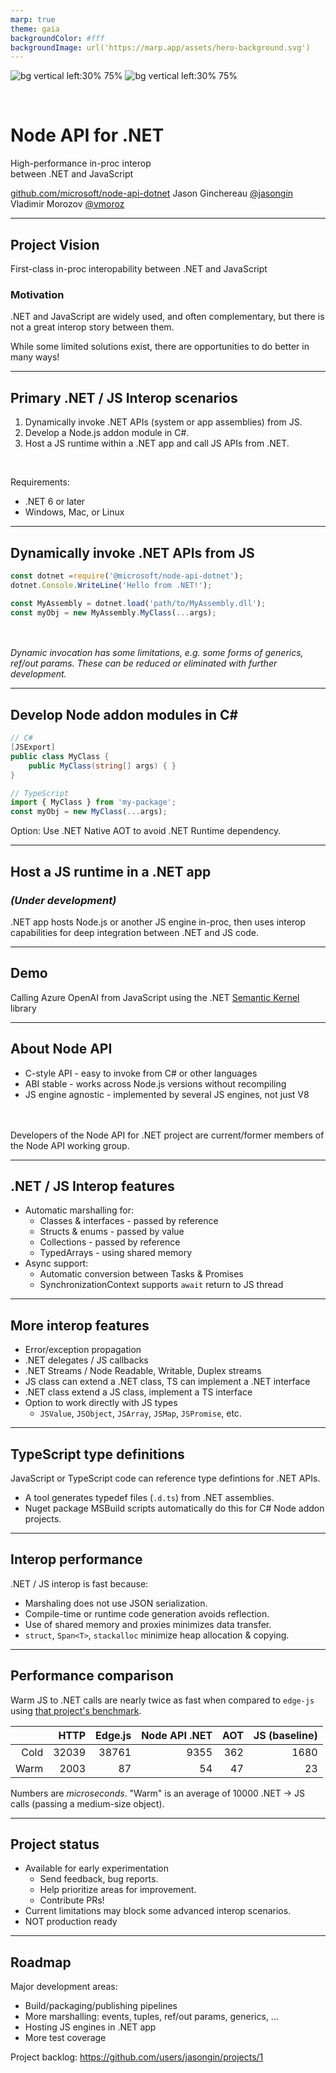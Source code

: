 ```yaml
---
marp: true
theme: gaia
backgroundColor: #fff
backgroundImage: url('https://marp.app/assets/hero-background.svg')
---
```

<!--
  Use the Marp CLI or Marp for VS Code to generate slides from this markdown file:
    https://github.com/marp-team/marp-cli
    https://github.com/marp-team/marp-vscode
-->

![bg vertical left:30% 75%](https://raw.githubusercontent.com/dotnet/brand/main/logo/dotnet-logo.svg)
![bg vertical left:30% 75%](https://upload.wikimedia.org/wikipedia/commons/d/d9/Node.js_logo.svg)

<br>

# **Node API for .NET**

High-performance in-proc interop<br/> between .NET and JavaScript

[github.com/microsoft/node-api-dotnet](https://github.com/microsoft/node-api-dotnet)
Jason Ginchereau [@jasongin](https://github.com/jasongin)
Vladimir Morozov [@vmoroz](https://github.com/vmoroz)

---
## Project Vision

First-class in-proc interopability between .NET and JavaScript
<br/>

### Motivation
.NET and JavaScript are widely used, and often complementary, but there is not a great interop story between them.

While some limited solutions exist, there are opportunities to do better in many ways!

---
## Primary .NET / JS Interop scenarios
1. Dynamically invoke .NET APIs (system or app assemblies) from JS.
2. Develop a Node.js addon module in C#.
3. Host a JS runtime within a .NET app and call JS APIs from .NET.

<br/>

Requirements:
 - .NET 6 or later
 - Windows, Mac, or Linux

---
## Dynamically invoke .NET APIs from JS
```js
const dotnet =require('@microsoft/node-api-dotnet');
dotnet.Console.WriteLine('Hello from .NET!');

const MyAssembly = dotnet.load('path/to/MyAssembly.dll');
const myObj = new MyAssembly.MyClass(...args);
```

<br/><br/>
_Dynamic invocation has some limitations, e.g. some forms of generics, ref/out params. These can be reduced or eliminated with further development._

---
## Develop Node addon modules in C#
```C#
// C#
[JSExport]
public class MyClass {
    public MyClass(string[] args) { }
}
```
```ts
// TypeScript
import { MyClass } from 'my-package';
const myObj = new MyClass(...args);
```

Option: Use .NET Native AOT to avoid .NET Runtime dependency.

---
## Host a JS runtime in a .NET app
### _(Under development)_
.NET app hosts Node.js or another JS engine in-proc, then uses interop capabilities for deep integration between .NET and JS code.

---
## Demo
Calling Azure OpenAI from JavaScript
using the .NET [Semantic Kernel](https://github.com/microsoft/semantic-kernel) library

---
## About Node API
 - C-style API - easy to invoke from C# or other languages
 - ABI stable - works across Node.js versions without recompiling
 - JS engine agnostic - implemented by several JS engines, not just V8

<br/>
<br/>
Developers of the Node API for .NET project are current/former members of the Node API working group.

---
## .NET / JS Interop features
 - Automatic marshalling for:
   - Classes & interfaces - passed by reference
   - Structs & enums - passed by value
   - Collections - passed by reference
   - TypedArrays - using shared memory
 - Async support:
   - Automatic conversion between Tasks & Promises
   - SynchronizationContext supports `await` return to JS thread

---
## More interop features
 - Error/exception propagation
 - .NET delegates / JS callbacks
 - .NET Streams / Node Readable, Writable, Duplex streams
 - JS class can extend a .NET class, TS can implement a .NET interface
 - .NET class extend a JS class, implement a TS interface
 - Option to work directly with JS types
   - `JSValue`, `JSObject`, `JSArray`, `JSMap`, `JSPromise`, etc.

---
## TypeScript type definitions
JavaScript or TypeScript code can reference type defintions for .NET APIs.
 - A tool generates typedef files (`.d.ts`) from .NET assemblies.
 - Nuget package MSBuild scripts automatically do this for C# Node addon projects.

---
## Interop performance
.NET / JS interop is fast because:
 - Marshaling does not use JSON serialization.
 - Compile-time or runtime code generation avoids reflection.
 - Use of shared memory and proxies minimizes data transfer.
 - `struct`, `Span<T>`, `stackalloc` minimize heap allocation & copying.

---
## Performance comparison
Warm JS to .NET calls are nearly twice as fast when compared to `edge-js` using [that project's benchmark](https://github.com/tjanczuk/edge/wiki/Performance).

|      |  HTTP | Edge.js | Node API .NET | AOT | JS (baseline) |
|-----:|------:|--------:|--------------:|----:|--------------:|
| Cold | 32039 |   38761 |          9355 | 362 |          1680 |
| Warm |  2003 |      87 |            54 |  47 |            23 |

Numbers are _microseconds_. "Warm" is an average of 10000 .NET -> JS calls (passing a medium-size object).

---
## Project status
 - Available for early experimentation
   - Send feedback, bug reports.
   - Help prioritize areas for improvement.
   - Contribute PRs!
 - Current limitations may block some advanced interop scenarios.
 - NOT production ready

---
## Roadmap
Major development areas:
 - Build/packaging/publishing pipelines
 - More marshalling: events, tuples, ref/out params, generics, ...
 - Hosting JS engines in .NET app
 - More test coverage

Project backlog: https://github.com/users/jasongin/projects/1

